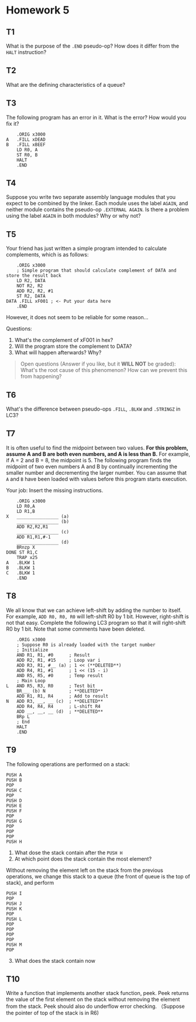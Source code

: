 # Homework 5

## T1

What is the purpose of the `.END` pseudo-op? How does it differ from the `HALT` instruction?

## T2

What are the defining characteristics of a queue?

## T3

The following program has an error in it. What is the error? How would you fix it?

```assembly
    .ORIG x3000
A   .FILL xDEAD
B   .FILL xBEEF
    LD R0, A
    ST R0, B
    HALT
    .END
```

## T4

Suppose you write two separate assembly language modules that you expect to be combined by the linker. Each module uses the label `AGAIN`, and neither module contains the pseudo-op `.EXTERNAL AGAIN`. Is there a problem using the label `AGAIN` in both modules? Why or why not?

## T5

Your friend has just written a simple program intended to calculate complements, which is as follows:

```assembly
    .ORIG x3000
    ; Simple program that should calculate complement of DATA and store the result back
    LD R2, DATA
    NOT R2, R2
    ADD R2, R2, #1
    ST R2, DATA
DATA .FILL xF001 ; <- Put your data here
    .END
```

However, it does not seem to be reliable for some reason...

Questions:

1. What's the complement of xF001 in hex?
2. Will the program store the complement to DATA?
3. What will happen afterwards? Why?

> Open questions (Answer if you like, but it **WILL NOT** be graded):
> What's the root cause of this phenomenon? How can we prevent this from happening?

## T6

What's the difference between pseudo-ops `.FILL`, `.BLKW` and `.STRINGZ` in LC3?

## T7

It is often useful to find the midpoint between two values. **For this problem, assume A and B are both even numbers, and A is less than B.** For example, if A = 2 and B = 8, the midpoint is 5. The following program finds the midpoint of two even numbers A and B by continually incrementing the smaller number and decrementing the larger number. You can assume that `A` and `B` have been loaded with values before this program starts execution.

Your job: Insert the missing instructions.

```assembly
    .ORIG x3000
    LD R0,A
    LD R1,B
X   ________________ (a)
    ________________ (b)
    ADD R2,R2,R1
    ________________ (c)
    ADD R1,R1,#-1
    ________________ (d)
    BRnzp X
DONE ST R1,C
    TRAP x25
A   .BLKW 1
B   .BLKW 1
C   .BLKW 1
    .END
```

## T8

We all know that we can achieve left-shift by adding the number to itself. For example, `ADD R0, R0, R0` will left-shift R0 by 1 bit. However, right-shift is not that easy. Complete the following LC3 program so that it will right-shift R0 by 1 bit. Note that some comments have been deleted.

```assembly
    .ORIG x3000
    ; Suppose R0 is already loaded with the target number
    ; Initialize
    AND R1, R1, #0      ; Result
    ADD R2, R1, #15     ; Loop var i
    ADD R3, R1, #__ (a) ; 1 << (**DELETED**)
    ADD R4, R1, #1      ; 1 << (15 - i)
    AND R5, R5, #0      ; Temp result
    ; Main Loop
L   AND R5, R3, R0      ; Test bit
    BR___ (b) N         ; **DELETED**
    ADD R1, R1, R4      ; Add to result
N   ADD R3, __, __ (c)  ; **DELETED**
    ADD R4, R4, R4      ; L-shift R4
    ADD __, __, __ (d)  ; **DELETED**
    BRp L
    ; End
    HALT
    .END
```

## T9

The following operations are performed on a stack:

```
PUSH A
PUSH B
POP
PUSH C
POP
PUSH D
PUSH E
PUSH F
POP
PUSH G
POP
POP
POP
PUSH H
```

1. What dose the stack contain after the `PUSH H`
2. At which point does the stack contain the most element?

Without removing the element left on the stack from the previous operations, we change this stack to a queue (the front of queue is the top of stack), and perform

```
PUSH I
POP
PUSH J
PUSH K
POP
PUSH L
POP
POP
POP
POP
PUSH M
POP
```

3. What does the stack contain now

## T10

Write a function that implements another stack function, peek. Peek returns the value of the first element on the stack without removing the element from the stack. Peek should also do underflow error checking. （Suppose the pointer of top of the stack is in R6)
